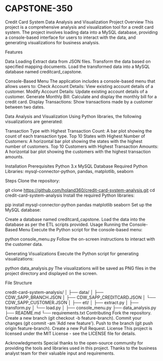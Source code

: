 # CAPSTONE-350
Credit Card System Data Analysis and Visualization
Project Overview
This project is a comprehensive analysis and visualization tool for a credit card system. The project involves loading data into a MySQL database, providing a console-based interface for users to interact with the data, and generating visualizations for business analysis.

Features

Data Loading
Extract data from JSON files.
Transform the data based on specified mapping documents.
Load the transformed data into a MySQL database named creditcard_capstone.

Console-Based Menu
The application includes a console-based menu that allows users to:
Check Account Details: View existing account details of a customer.
Modify Account Details: Update existing account details of a customer.
Generate Monthly Bill: Calculate and display the monthly bill for a credit card.
Display Transactions: Show transactions made by a customer between two dates.

Data Analysis and Visualization
Using Python libraries, the following visualizations are generated:

Transaction Type with Highest Transaction Count: A bar plot showing the count of each transaction type.
Top 10 States with Highest Number of Customers: A horizontal bar plot showing the states with the highest number of customers.
Top 10 Customers with Highest Transaction Amounts: A horizontal bar plot showing the customers with the highest transaction amounts.

Installation
Prerequisites
Python 3.x
MySQL Database
Required Python Libraries: mysql-connector-python, pandas, matplotlib, seaborn

Steps
Clone the repository:


git clone https://github.com/holand360/credit-card-system-analysis.git
cd credit-card-system-analysis
Install the required Python libraries:


pip install mysql-connector-python pandas matplotlib seaborn
Set up the MySQL database:

Create a database named creditcard_capstone.
Load the data into the database as per the ETL scripts provided.
Usage
Running the Console-Based Menu
Execute the Python script for the console-based menu:


python console_menu.py
Follow the on-screen instructions to interact with the customer data.

Generating Visualizations
Execute the Python script for generating visualizations:


python data_analysis.py
The visualizations will be saved as PNG files in the project directory and displayed on the screen.

File Structure

credit-card-system-analysis/
│
├── data/
│   ├── CDW_SAPP_BRANCH.JSON
│   ├── CDW_SAPP_CREDITCARD.JSON
│   └── CDW_SAPP_CUSTOMER.JSON
│
├── etl/
│   ├── extract.py
│   ├── transform.py
│   └── load.py
│
├── console_menu.py
├── data_analysis.py
├── README.md
└── requirements.txt
Contributing
Fork the repository.
Create a new branch (git checkout -b feature-branch).
Commit your changes (git commit -am 'Add new feature').
Push to the branch (git push origin feature-branch).
Create a new Pull Request.
License
This project is licensed under the MIT License - see the LICENSE file for details.

Acknowledgments
Special thanks to the open-source community for providing the tools and libraries used in this project.
Thanks to the business analyst team for their valuable input and requirements.